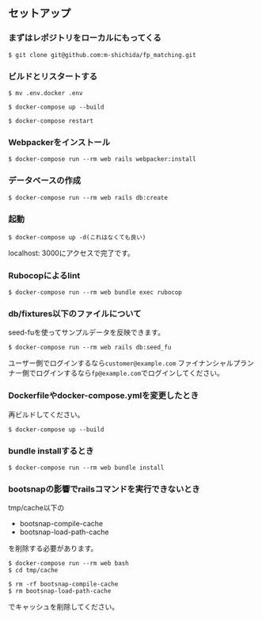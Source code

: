 ## セットアップ
### まずはレポジトリをローカルにもってくる

```
$ git clone git@github.com:m-shichida/fp_matching.git
```

### ビルドとリスタートする

```
$ mv .env.docker .env
```

```
$ docker-compose up --build
```

```
$ docker-compose restart
```

### Webpackerをインストール

```
$ docker-compose run --rm web rails webpacker:install
```

### データベースの作成

```
$ docker-compose run --rm web rails db:create
```

### 起動

```
$ docker-compose up -d(これはなくても良い)
```

localhost: 3000にアクセスで完了です。

### Rubocopによるlint

```
$ docker-compose run --rm web bundle exec rubocop
```

### db/fixtures以下のファイルについて
seed-fuを使ってサンプルデータを反映できます。

```
$ docker-compose run --rm web rails db:seed_fu
```

ユーザー側でログインするなら`customer@example.com`
ファイナンシャルプランナー側でログインするなら`fp@example.com`でログインしてください。

### Dockerfileやdocker-compose.ymlを変更したとき
再ビルドしてください。

```
$ docker-compose up --build
```

### bundle installするとき

```
$ docker-compose run --rm web bundle install
```

### bootsnapの影響でrailsコマンドを実行できないとき
tmp/cache以下の

- bootsnap-compile-cache
- bootsnap-load-path-cache

を削除する必要があります。

```
$ docker-compose run --rm web bash
$ cd tmp/cache
```

```
$ rm -rf bootsnap-compile-cache
$ rm bootsnap-load-path-cache
```

でキャッシュを削除してください。

